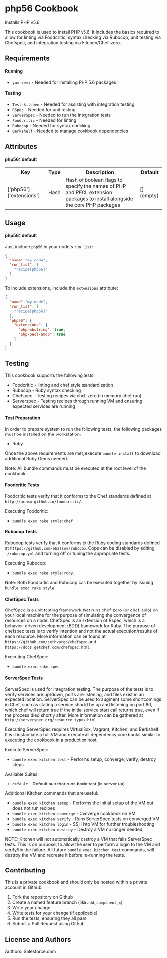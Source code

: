 php56 Cookbook
==========================
Installs PHP v5.6

This cookbook is used to install PHP v5.6. It includes the basics required to allow for linting via Foodcritic, syntax checking via Rubocop, unit testing via Chefspec, and integration testing via Kitchen/Chef-zero.

Requirements
------------
#### Running
- `yum-remi` - Needed for installing PHP 5.6 packages

#### Testing
- `Test-kitchen` - Needed for assisting with integration testing
- `RSpec` - Needed for unit testing
- `ServerSpec` - Needed to run the integration tests
- `Foodcritic` - Needed for linting
- `Rubocop` - Needed for syntax checking
- `Berkshelf` - Needed to manage cookbook dependencies

Attributes
----------
#### php56::default
<table>
  <tr>
    <th>Key</th>
    <th>Type</th>
    <th>Description</th>
    <th>Default</th>
  </tr>
  <tr>
    <td>['php56']['extensions']</td>
    <td>Hash</td>
    <td>Hash of boolean flags to specify the names of PHP and PECL extension packages to install alongside the core PHP packages</td>
    <td>[] (empty)</td>
  </tr>
</table>

Usage
-----
#### php56::default

Just include `php56` in your node's `run_list`:

```json
{
  "name":"my_node",
  "run_list": [
    "recipe[php56]"
  ]
}
```

To include extensions, include the `extensions` attribute:
```json
{
  "name":"my_node",
  "run_list": [
    "recipe[php56]"
  ],
  "php56": {
    "extensions": {
      "php-mbstring": true,
      "php-pecl-amqp": true
    }
  }
}
```

Testing
-----------
This cookbook supports the following tests:
- Foodcritic - linting and chef style standardization
- Rubocop - Ruby syntax checking
- Chefspec - Testing recipes via chef-zero (in memory chef run)
- Serverspec - Testing recipes through running VM and ensuring expected services are running

#### Test Preparation
In order to prepare system to run the following tests, the following packages must be installed on the workstation:

- Ruby

Once the above requirements are met, execute ```bundle install``` to download additional Ruby Gems needed.

Note: All bundle commands must be executed at the root level of the cookbook.

#### Foodcritic Tests
Foodcritic tests verify that it conforms to the Chef standards defined at ```http://acrmp.github.io/foodcritic/```.

Executing Foodcritic:
- ```bundle exec rake style:chef```

#### Rubocop Tests
Rubocop tests verify that it conforms to the Ruby coding standards defined at ```https://github.com/bbatsov/rubocop```.  Cops can be disabled by editing ```./rubocop.yml``` and turning off or tuning the appropriate tests.

Executing Rubocop:
- ```bundle exec rake style:ruby```.

Note: Both Foodcritic and Rubocop can be executed together by issuing ```bundle exec rake style```.

#### ChefSpec Tests
ChefSpec is a unit testing framework that runs chef-zero (or chef-solo) on your local machine for the purpose of simulating the convergence of resources on a node. ChefSpec is an extension of Rspec, which is a behavior-driven development (BDD) framework for Ruby.  The purpose of chefspec tests is to verify intention and not the actual execution/results of each resource.  More information can be found at ```https://github.com/sethvargo/chefspec``` and ```https://docs.getchef.com/chefspec.html```.

Executing ChefSpec:
- ```bundle exec rake spec```

#### ServerSpec Tests
ServerSpec is used for integration testing. The purpose of the tests is to verify services are up/down, ports are listening, and files exist in an expected location.  ServerSpec can be used to augment some shortcomings in Chef, such as stating a service should be up and listening on port 80, which chef will return true if the initial service start call returns true, even if the process died shortly after.  More information can be gathered at ```http://serverspec.org/resource_types.html```

Executing ServerSpec requires VirtualBox, Vagrant, Kitchen, and Berkshelf. It will instantiate a full VM and execute all dependency cookbooks similar to executing the cookbook in a production host.

Execute ServerSpec:
- ```bundle exec kitchen test``` - Performs setup, converge, verify, destroy steps

Available Suites:
- ```default``` - Default suit that runs basic test (is server up)

Additional Kitchen commands that are useful:
- ```bundle exec kitchen setup``` - Performs the initial setup of the VM but does not run recipes
- ```bundle exec kitchen converge``` - Converge cookbook on VM
- ```bundle exec kitchen verify``` - Runs ServerSpec tests on converged VM
- ```bundle exec kitchen login``` - SSH into VM for further troubleshooting
- ```bundle exec kitchen destroy``` - Destroy a VM no longer needed.

NOTE: Kitchen will not automatically destroy a VM that fails ServerSpec tests.  This is on purpose, to allow the user to perform a login to the VM and verify/fix the failure.  All future ```bundle exec kitchen test``` commands, will destroy the VM and recreate it before re-running the tests.

Contributing
------------
This is a private cookbook and should only be hosted within a private account in Github.

1. Fork the repository on Github
2. Create a named feature branch (like `add_component_x`)
3. Write your change
4. Write tests for your change (if applicable)
5. Run the tests, ensuring they all pass
6. Submit a Pull Request using Github

License and Authors
-------------------
Authors: Salesforce.com
